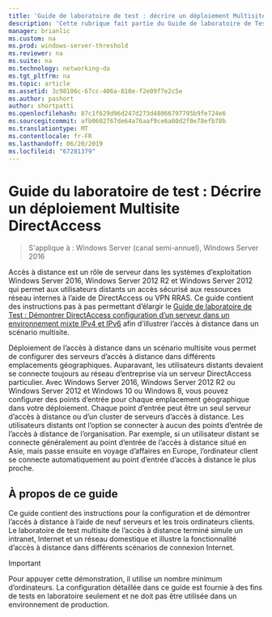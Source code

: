 ```yaml
---
title: 'Guide de laboratoire de test : décrire un déploiement Multisite DirectAccess'
description: 'Cette rubrique fait partie du Guide de laboratoire de Test : illustrer un déploiement Multisite DirectAccess pour Windows Server 2016'
manager: brianlic
ms.custom: na
ms.prod: windows-server-threshold
ms.reviewer: na
ms.suite: na
ms.technology: networking-da
ms.tgt_pltfrm: na
ms.topic: article
ms.assetid: 3c98106c-67cc-406a-810e-f2e09f7e2c5e
ms.author: pashort
author: shortpatti
ms.openlocfilehash: 87c1f629d96d247d273d48066797795b9fe724e6
ms.sourcegitcommit: afb0602767de64a76aaf9ce6a60d2f0e78efb78b
ms.translationtype: MT
ms.contentlocale: fr-FR
ms.lasthandoff: 06/20/2019
ms.locfileid: "67281379"
---
```

# <a name="test-lab-guide-demonstrate-a-directaccess-multisite-deployment"></a>Guide du laboratoire de test : Décrire un déploiement Multisite DirectAccess

>S'applique à : Windows Server (canal semi-annuel), Windows Server 2016

Accès à distance est un rôle de serveur dans les systèmes d’exploitation Windows Server 2016, Windows Server 2012 R2 et Windows Server 2012 qui permet aux utilisateurs distants un accès sécurisé aux ressources réseau internes à l’aide de DirectAccess ou VPN RRAS. Ce guide contient des instructions pas à pas permettant d’élargir le [Guide de laboratoire de Test : Démontrer DirectAccess configuration d’un serveur dans un environnement mixte IPv4 et IPv6](https://go.microsoft.com/fwlink/p/?LinkId=237004) afin d’illustrer l’accès à distance dans un scénario multisite.  
  
Déploiement de l’accès à distance dans un scénario multisite vous permet de configurer des serveurs d’accès à distance dans différents emplacements géographiques. Auparavant, les utilisateurs distants devaient se connecte toujours au réseau d’entreprise via un serveur DirectAccess particulier. Avec Windows Server 2016, Windows Server 2012 R2 ou Windows Server 2012 et Windows 10 ou Windows 8, vous pouvez configurer des points d’entrée pour chaque emplacement géographique dans votre déploiement. Chaque point d’entrée peut être un seul serveur d’accès à distance ou d’un cluster de serveurs d’accès à distance. Les utilisateurs distants ont l’option se connecter à aucun des points d’entrée de l’accès à distance de l’organisation. Par exemple, si un utilisateur distant se connecte généralement au point d’entrée de l’accès à distance situé en Asie, mais passe ensuite en voyage d’affaires en Europe, l’ordinateur client se connecte automatiquement au point d’entrée d’accès à distance le plus proche.  
  
## <a name="about-this-guide"></a>À propos de ce guide  
Ce guide contient des instructions pour la configuration et de démontrer l’accès à distance à l’aide de neuf serveurs et les trois ordinateurs clients. Le laboratoire de test multisite de l’accès à distance terminé simule un intranet, Internet et un réseau domestique et illustre la fonctionnalité d’accès à distance dans différents scénarios de connexion Internet.  
  
> [!IMPORTANT]  
> Pour appuyer cette démonstration, il utilise un nombre minimum d’ordinateurs. La configuration détaillée dans ce guide est fournie à des fins de tests en laboratoire seulement et ne doit pas être utilisée dans un environnement de production.  
  


